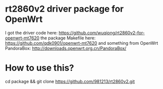 rt2860v2 driver package for OpenWrt
========

I got the driver code here: https://github.com/wuqiong/rt2860v2-for-openwrt-mt7620
the package Makefile here: https://github.com/qdk0901/openwrt-mt7620
and something from OpenWrt PandoraBox: http://downloads.openwrt.org.cn/PandoraBox/

How to use this?
========
cd package && git clone https://github.com/981213/rt2860v2.git
